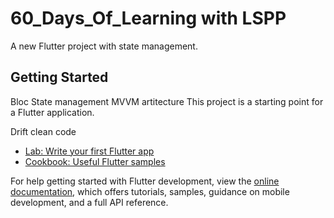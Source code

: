# 60_Days_Of_Learning with LSPP

A new Flutter project with state management.

## Getting Started
Bloc State management
MVVM artitecture
This project is a starting point for a Flutter application.

Drift 
clean code

- [Lab: Write your first Flutter app](https://docs.flutter.dev/get-started/codelab)
- [Cookbook: Useful Flutter samples](https://docs.flutter.dev/cookbook)

For help getting started with Flutter development, view the
[online documentation](https://docs.flutter.dev/), which offers tutorials,
samples, guidance on mobile development, and a full API reference.
